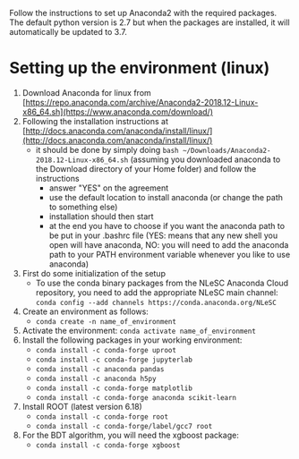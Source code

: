 Follow the instructions to set up Anaconda2 with the required packages. The default python version is 2.7 but when the packages are installed, it will automatically be updated to 3.7.

# Setting up the environment (linux)

1. Download Anaconda for linux from [https://repo.anaconda.com/archive/Anaconda2-2018.12-Linux-x86_64.sh](https://www.anaconda.com/download/)
2. Following the installation instructions at [http://docs.anaconda.com/anaconda/install/linux/](http://docs.anaconda.com/anaconda/install/linux/)
   - it should be done by simply doing `bash ~/Downloads/Anaconda2-2018.12-Linux-x86_64.sh` (assuming you downloaded anaconda to the Download directory of your Home folder) and follow the instructions
      - answer "YES" on the agreement
      - use the default location to install anaconda (or change the path to something else)
      - installation should then start
      - at the end you have to choose if you want the anaconda path to be put in your .bashrc file (YES: means that any new shell you open will have anaconda, NO: you will need to add the anaconda path to your PATH environment variable whenever you like to use anaconda)
3. First do some initialization of the setup
   - To use the conda binary packages from the NLeSC Anaconda Cloud repository, you need to add the appropriate NLeSC main channel: `conda config --add channels https://conda.anaconda.org/NLeSC`
4. Create an environment as follows: 
   - `conda create -n name_of_environment`
5. Activate the environment: `conda activate name_of_environment`
6. Install the following packages in your working environment:
   - `conda install -c conda-forge uproot`
   - `conda install -c conda-forge jupyterlab`
   - `conda install -c anaconda pandas`
   - `conda install -c anaconda h5py`
   - `conda install -c conda-forge matplotlib`
   - `conda install -c conda-forge anaconda scikit-learn`
7. Install ROOT (latest version 6.18)
   - `conda install -c conda-forge root`
   - `conda install -c conda-forge/label/gcc7 root`
8. For the BDT algorithm, you will need the xgboost package:
   - `conda install -c conda-forge xgboost`

